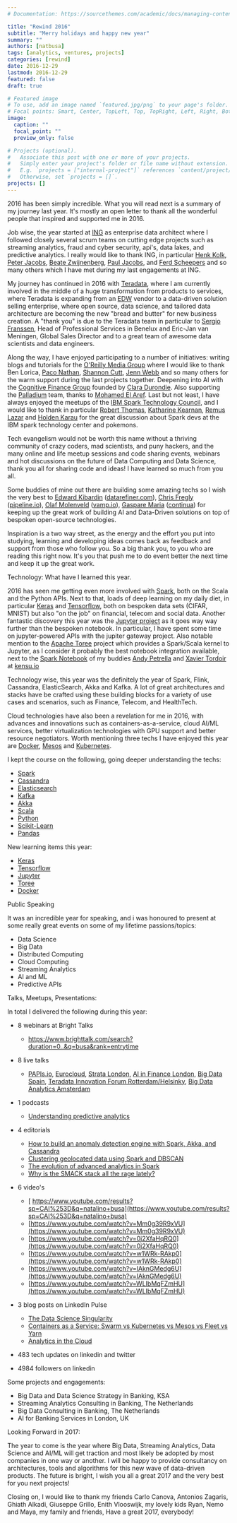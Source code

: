 ```yaml
---
# Documentation: https://sourcethemes.com/academic/docs/managing-content/

title: "Rewind 2016"
subtitle: "Merry holidays and happy new year"
summary: ""
authors: [natbusa]
tags: [analytics, ventures, projects]
categories: [rewind]
date: 2016-12-29
lastmod: 2016-12-29
featured: false
draft: true

# Featured image
# To use, add an image named `featured.jpg/png` to your page's folder.
# Focal points: Smart, Center, TopLeft, Top, TopRight, Left, Right, BottomLeft, Bottom, BottomRight.
image:
  caption: ""
  focal_point: ""
  preview_only: false

# Projects (optional).
#   Associate this post with one or more of your projects.
#   Simply enter your project's folder or file name without extension.
#   E.g. `projects = ["internal-project"]` references `content/project/deep-learning/index.md`.
#   Otherwise, set `projects = []`.
projects: []
---
```


2016 has been simply incredible. What you will read next is a summary of my journey last year. It's mostly an open letter to thank all the wonderful people that inspired and supported me in 2016.



Job wise, the year started at [ING](https://www.ing.com/) as enterprise data architect where I followed closely several scrum teams on cutting edge projects such as streaming analytics, fraud and cyber security, api's, data lakes, and predictive analytics. I really would like to thank ING, in particular [Henk Kolk](https://nl.linkedin.com/in/henkkolk), [Peter Jacobs](https://www.linkedin.com/in/peterhmjacobs), [Beate Zwijnenberg](https://nl.linkedin.com/in/beatezwijnenberg), [Paul Jacobs](https://www.linkedin.com/in/jpmjacobs), and [Ferd Scheepers](https://nl.linkedin.com/in/ferdscheepers) and so many others which I have met during my last engagements at ING.



My journey has continued in 2016 with [Teradata](http://www.teradata.com/), where I am currently involved in the middle of a huge transformation from products to services, where Teradata is expanding from an [EDW](https://en.wikipedia.org/wiki/Data_warehouse) vendor to a data-driven solution selling enterprise, where open source, data science, and tailored data architecture are becoming the new "bread and butter" for new business creation. A "thank you" is due to the Teradata team in particular to [Sergio Franssen](https://nl.linkedin.com/in/sergiofranssen), Head of Professional Services in Benelux and Eric-Jan van Meningen, Global Sales Director and to a great team of awesome data scientists and data engineers.



Along the way, I have enjoyed participating to a number of initiatives: writing blogs and tutorials for the [O'Reilly Media Group](http://www.oreilly.com/) where I would like to thank Ben Lorica, [Paco Nathan](https://www.linkedin.com/in/ceteri), [Shannon Cutt](https://www.linkedin.com/in/shannon-cutt-79303054), [Jenn Webb](http://radar.oreilly.com/jennw) and so many others for the warm support during the last projects together. Deepening into AI with the [Cognitive Finance Group](http://www.cognitivefinance.ai/) founded by [Clara Durondie](https://uk.linkedin.com/in/claradurodie). Also supporting the [Palladium](http://thepalladiumgroup.com/) team, thanks to [Mohamed El Aref](https://ae.linkedin.com/in/mohamed-el-aref-a14a906). Last but not least, I have always enjoyed the meetups of the [IBM Spark Technology Council](http://www.spark.tc/), and I would like to thank in particular [Robert Thomas](https://www.linkedin.com/in/robertdthomas), [Katharine Kearnan](https://www.linkedin.com/in/katharinekearnan), [Remus Lazar](https://www.linkedin.com/in/remus-lazar-9766984) and [Holden Karau](https://www.linkedin.com/in/holdenkarau) for the great discussion about Spark devs at the IBM spark technology center and pokemons.



Tech evangelism would not be worth this name without a thriving community of crazy coders, mad scientists, and puny hackers, and the many online and life meetup sessions and code sharing events, webinars and hot discussions on the future of Data Computing and Data Science, thank you all for sharing code and ideas! I have learned so much from you all.



Some buddies of mine out there are building some amazing techs so I wish the very best to [Edward Kibardin](https://uk.linkedin.com/in/edwardkibardin) ([datarefiner.com](https://datarefiner.com/)), [Chris Fregly](https://www.linkedin.com/in/cfregly) ([pipeline.io](http://pipeline.io/)), [Olaf Molenveld](https://nl.linkedin.com/in/olafmolenveld) ([vamp.io](http://vamp.io/)), [Gaspare Maria](https://it.linkedin.com/in/gaspare-maria-55b4996) ([continua](http://www.gfmintegration.com/)) for keeping up the great work of building AI and Data-Driven solutions on top of bespoken open-source technologies.



Inspiration is a two way street, as the energy and the effort you put into studying, learning and developing ideas comes back as feedback and support from those who follow you. So a big thank you, to you who are reading this right now. It's you that push me to do event better the next time and keep it up the great work.



Technology: What have I learned this year.



2016 has seen me getting even more involved with [Spark](http://spark.apache.org/), both on the Scala and the Python APIs. Next to that, loads of deep learning on my daily diet, in particular [Keras](https://keras.io/) and [Tensorflow](https://www.tensorflow.org/), both on bespoken data sets (CIFAR, MNIST) but also "on the job" on financial, telecom and social data. Another fantastic discovery this year was the [Jupyter project](http://jupyter.org/) as it goes way way further than the bespoken notebook. In particular, I have spent some time on jupyter-powered APIs with the jupiter gateway project. Also notable mention to the [Apache Toree](https://toree.apache.org/) project which provides a Spark/Scala kernel to Jupyter, as I consider it probably the best notebook integration available, next to the [Spark Notebook](https://github.com/andypetrella/spark-notebook) of my buddies [Andy Petrella](https://be.linkedin.com/in/andypetrella) and [Xavier Tordoir](https://be.linkedin.com/in/xavier-tordoir-ba95b673) at [kensu.io](http://www.kensu.io/)



Technology wise, this year was the definitely the year of Spark, Flink, Cassandra, ElasticSearch, Akka and Kafka. A lot of great architectures and stacks have be crafted using these building blocks for a variety of use cases and scenarios, such as Finance, Telecom, and HealthTech.



Cloud technologies have also been a revelation for me in 2016, with advances and innovations such as containers-as-a-service, cloud AI/ML services, better virtualization technologies with GPU support and better resource negotiators. Worth mentioning three techs I have enjoyed this year are [Docker](https://www.docker.com/), [Mesos](http://mesos.apache.org/) and [Kubernetes](http://kubernetes.io/).



I kept the course on the following, going deeper understanding the techs:

 - [Spark](http://spark.apache.org/)
 - [Cassandra](http://cassandra.apache.org/)
 - [Elasticsearch](http://www.elastic.co/)
 - [Kafka](https://kafka.apache.org/)
 - [Akka](http://akka.io/)
 - [Scala](https://www.scala-lang.org/)
 - [Python](https://www.python.org/)
 - [Scikit-Learn](http://scikit-learn.org/)
 - [Pandas](http://pandas.pydata.org/)



New learning items this year:

 - [Keras](https://keras.io/)
 - [Tensorflow](https://www.tensorflow.org/)
 - [Jupyter](http://jupyter.org/)
 - [Toree](https://toree.apache.org/)
 - [Docker](https://www.docker.com/)

Public Speaking

It was an incredible year for speaking, and i was honoured to present at some really great events on some of my lifetime passions/topics:

- Data Science
- Big Data
- Distributed Computing
- Cloud Computing
- Streaming Analytics
- AI and ML
- Predictive APIs

Talks, Meetups, Presentations:

In total I delivered the following during this year:

- 8 webinars at Bright Talks
  - https://www.brighttalk.com/search?duration=0..&q=busa&rank=entrytime

- 8 live talks
   -  [PAPIs.io](http://www.papis.io/), [Eurocloud](https://www.eurocloud.org/), [Strata London](http://conferences.oreilly.com/strata/strata-eu), [AI in Finance London](http://ai-finance.com/), [Big Data Spain](https://www.bigdataspain.org/), [Teradata Innovation Forum Rotterdam/Helsinky](https://www.teradata.com/innovationforum/), [Big Data Analytics Amsterdam](http://www.whitehallmedia.co.uk/bdaeurope/)

- 1 podcasts
  - [Understanding predictive analytics](https://www.oreilly.com/ideas/understanding-predictive-analytics)

- 4 editorials

  - [How to build an anomaly detection engine with Spark, Akka, and Cassandra](https://www.oreilly.com/learning/how-to-build-an-anomaly-detection-engine-with-spark-akka-and-cassandra)
  - [Clustering geolocated data using Spark and DBSCAN](https://www.oreilly.com/ideas/clustering-geolocated-data-using-spark-and-dbscan)
  - [The evolution of advanced analytics in Spark](https://www.oreilly.com/ideas/the-evolution-of-advanced-analytics-in-spark)
  - [Why is the SMACK stack all the rage lately?](http://www.odbms.org/2016/04/why-is-the-smack-stack-all-the-rage-lately/)



- 6 video's

  - [ https://www.youtube.com/results?sp=CAI%253D&q=natalino+busa](https://www.youtube.com/results?sp=CAI%253D&q=natalino+busa)
  - [https://www.youtube.com/watch?v=Mm0g39R9xVU](https://www.youtube.com/watch?v=Mm0g39R9xVU)
  - [https://www.youtube.com/watch?v=0j2XfaHqRQ0](https://www.youtube.com/watch?v=0j2XfaHqRQ0)
  - [https://www.youtube.com/watch?v=w1WRk-RAkp0](https://www.youtube.com/watch?v=w1WRk-RAkp0)
  - [https://www.youtube.com/watch?v=IAknGMedg6U](https://www.youtube.com/watch?v=IAknGMedg6U)
  - [https://www.youtube.com/watch?v=WLIbMqFZmHU](https://www.youtube.com/watch?v=WLIbMqFZmHU)

- 3 blog posts on LinkedIn Pulse
  - [The Data Science Singularity](https://www.linkedin.com/pulse/data-science-singularity-natalino-busa)
  - [Containers as a Service: Swarm vs Kubernetes vs Mesos vs Fleet vs Yarn](https://www.linkedin.com/pulse/containers-service-swarm-vs-kubernetes-mesos-fleet-yarn-natalino-busa)
  - [Analytics in the Cloud](https://www.linkedin.com/pulse/analytics-cloud-natalino-busa)

- 483 tech updates on linkedin and twitter
- 4984 followers on linkedin

Some projects and engagements:

- Big Data and Data Science Strategy in Banking, KSA
- Streaming Analytics Consulting in Banking, The Netherlands
- Big Data Consulting in Banking, The Netherlands
- AI for Banking Services in London, UK

Looking Forward in 2017:


The year to come is the year where Big Data, Streaming Analytics, Data Science and AI/ML will get traction and most likely be adopted by most companies in one way or another. I will be happy to provide consultancy on architectures, tools and algorithms for this new wave of data-driven products. The future is bright, I wish you all a great 2017 and the very best for you next projects!

Closing on, I would like to thank my friends Carlo Canova, Antonios Zagaris, Ghiath Alkadi, Giuseppe Grillo, Enith Vlooswijk, my lovely kids Ryan, Nemo and Maya, my family and friends, Have a great 2017, everybody!
